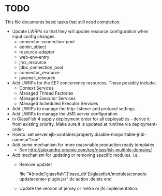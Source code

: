 # TODO

This file documents basic tasks that still need completion.

* Update LWRPs so that they will update resource configuration when input config changes.
  - connector-connection-pool
  - admin_object
  - resource-adapter
  - web-env-entry
  - jms_resource
  - jdbc_connection_pool
  - connector_resource
  - javamail_resource
* Add LWRPs for the EE7 concurrency resources. These possibly include;
  - Context Services
  - Managed Thread Factories
  - Managed Executor Services
  - Managed Scheduled Executor Services
* Add LWRPs to manage the http-listener and protocol settings.
* Add LWRPs to manage the JMS server configuration.
* In GlassFish 4 supply deployment order for all deployables - derive it from existing priority. Make sure it is updated at runtime via deployment-order.
* Howto: set server.ejb-container.property.disable-nonportable-jndi-names="true"
* Add some mechanism for more reasonable production ready templates
  - See http://alexandru-ersenie.com/tag/glassfish-multiple-domains/
* Add mechanism for updating or removing specific modules. i.e.
  - Remove updater

    file "#{node['glassfish']['base_dir']}/glassfish/modules/console-updatecenter-plugin.jar" do
      action :delete
    end

  - Update the version of jersey or metro or jfs implementation.

